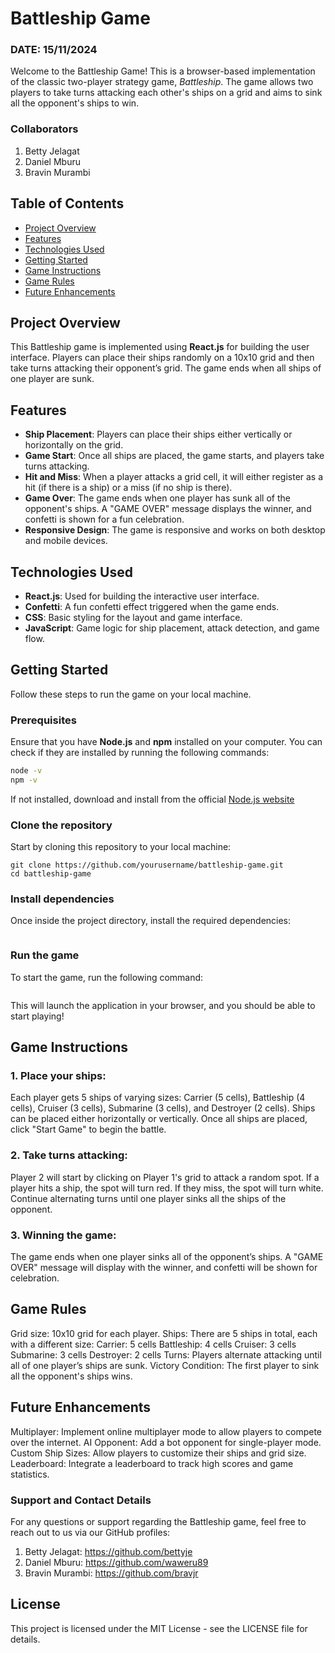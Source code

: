 # Battleship Game

### DATE: 15/11/2024

Welcome to the Battleship Game! This is a browser-based implementation of the classic two-player strategy game, *Battleship*. The game allows two players to take turns attacking each other's ships on a grid and aims to sink all the opponent's ships to win.


### Collaborators
1. Betty Jelagat
2. Daniel Mburu
3. Bravin Murambi


## Table of Contents

- [Project Overview](#project-overview)
- [Features](#features)
- [Technologies Used](#technologies-used)
- [Getting Started](#getting-started)
- [Game Instructions](#game-instructions)
- [Game Rules](#game-rules)
- [Future Enhancements](#future-enhancements)

## Project Overview

This Battleship game is implemented using **React.js** for building the user interface. Players can place their ships randomly on a 10x10 grid and then take turns attacking their opponent’s grid. The game ends when all ships of one player are sunk.

## Features

- **Ship Placement**: Players can place their ships either vertically or horizontally on the grid.
- **Game Start**: Once all ships are placed, the game starts, and players take turns attacking.
- **Hit and Miss**: When a player attacks a grid cell, it will either register as a hit (if there is a ship) or a miss (if no ship is there).
- **Game Over**: The game ends when one player has sunk all of the opponent's ships. A "GAME OVER" message displays the winner, and confetti is shown for a fun celebration.
- **Responsive Design**: The game is responsive and works on both desktop and mobile devices.

## Technologies Used

- **React.js**: Used for building the interactive user interface.
- **Confetti**: A fun confetti effect triggered when the game ends.
- **CSS**: Basic styling for the layout and game interface.
- **JavaScript**: Game logic for ship placement, attack detection, and game flow.

## Getting Started

Follow these steps to run the game on your local machine.

### Prerequisites

Ensure that you have **Node.js** and **npm** installed on your computer. You can check if they are installed by running the following commands:

```bash
node -v
npm -v
```

If not installed, download and install from the official [Node.js website](https://nodejs.org/en)

### Clone the repository

Start by cloning this repository to your local machine:
```
git clone https://github.com/yourusername/battleship-game.git
cd battleship-game
```

### Install dependencies

Once inside the project directory, install the required dependencies:

```npm install
```

### Run the game
To start the game, run the following command:

```npm start
```

This will launch the application in your browser, and you should be able to start playing!

## Game Instructions

### 1. Place your ships:

Each player gets 5 ships of varying sizes: Carrier (5 cells), Battleship (4 cells), Cruiser (3 cells), Submarine (3 cells), and Destroyer (2 cells).
Ships can be placed either horizontally or vertically.
Once all ships are placed, click "Start Game" to begin the battle.
### 2. Take turns attacking:

Player 2 will start by clicking on Player 1's grid to attack a random spot.
If a player hits a ship, the spot will turn red. If they miss, the spot will turn white.
Continue alternating turns until one player sinks all the ships of the opponent.
### 3. Winning the game:

The game ends when one player sinks all of the opponent’s ships. A "GAME OVER" message will display with the winner, and confetti will be shown for celebration.
## Game Rules
Grid size: 10x10 grid for each player.
Ships: There are 5 ships in total, each with a different size:
Carrier: 5 cells
Battleship: 4 cells
Cruiser: 3 cells
Submarine: 3 cells
Destroyer: 2 cells
Turns: Players alternate attacking until all of one player’s ships are sunk.
Victory Condition: The first player to sink all the opponent's ships wins.

## Future Enhancements

Multiplayer: Implement online multiplayer mode to allow players to compete over the internet.
AI Opponent: Add a bot opponent for single-player mode.
Custom Ship Sizes: Allow players to customize their ships and grid size.
Leaderboard: Integrate a leaderboard to track high scores and game statistics.

### Support and Contact Details

For any questions or support regarding the Battleship game, feel free to reach out to us via our GitHub profiles:

1. Betty Jelagat:  https://github.com/bettyje
2. Daniel Mburu:  https://github.com/waweru89
3. Bravin Murambi: https://github.com/bravjr


## License

This project is licensed under the MIT License - see the LICENSE file for details.